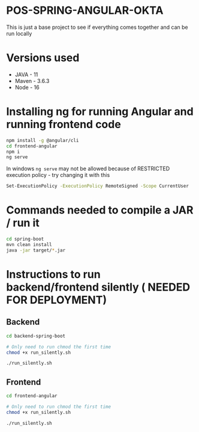 # POS-SPRING-ANGULAR-OKTA

This is just a base project to see if everything comes together and can be run locally

# Versions used

- JAVA - 11
- Maven - 3.6.3
- Node - 16

# Installing ng for running Angular and running frontend code

```bash
npm install -g @angular/cli
cd frontend-angular
npm i
ng serve
```

In windows `ng serve` may not be allowed because of RESTRICTED execution policy - try changing it with this

```bash
Set-ExecutionPolicy -ExecutionPolicy RemoteSigned -Scope CurrentUser
```

# Commands needed to compile a JAR / run it

```bash
cd spring-boot
mvn clean install
java -jar target/*.jar
```


# Instructions to run backend/frontend silently ( NEEDED FOR DEPLOYMENT)

## Backend
```bash
cd backend-spring-boot

# Only need to run chmod the first time
chmod +x run_silently.sh

./run_silently.sh
```
## Frontend
```bash
cd frontend-angular

# Only need to run chmod the first time
chmod +x run_silently.sh

./run_silently.sh
```
